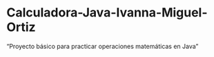 # Calculadora-Java-Ivanna-Miguel-Ortiz
“Proyecto básico para practicar operaciones matemáticas en Java” 
